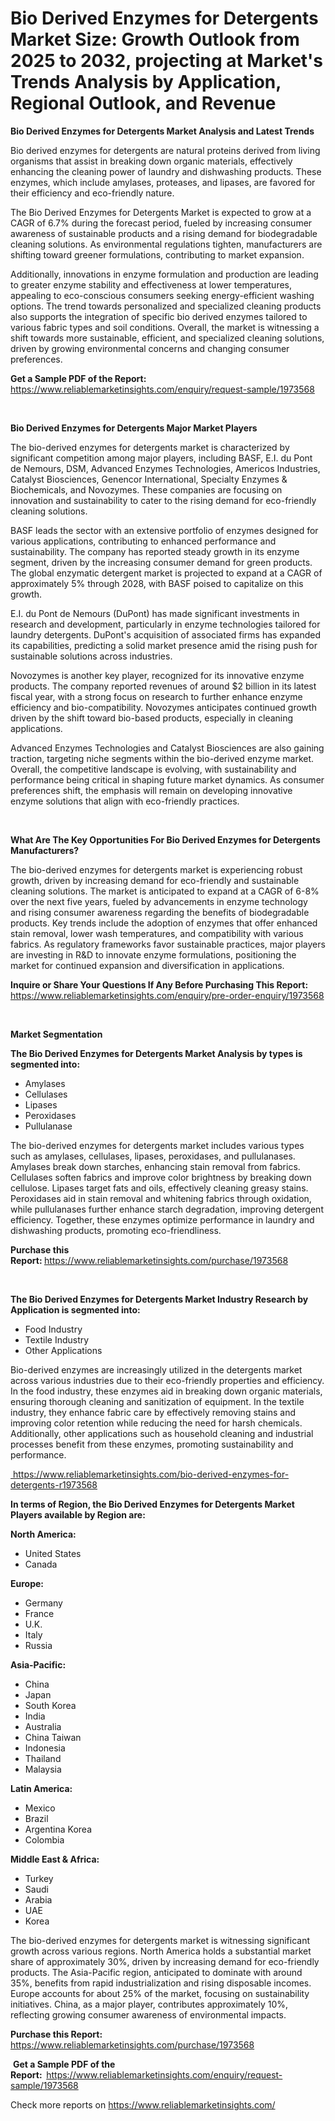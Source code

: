 <p><h1>Bio Derived Enzymes for Detergents Market Size: Growth Outlook from 2025 to 2032, projecting at Market's Trends Analysis by Application, Regional Outlook, and Revenue</h1></p><p><strong>Bio Derived Enzymes for Detergents Market Analysis and Latest Trends</strong></p>
<p><p>Bio derived enzymes for detergents are natural proteins derived from living organisms that assist in breaking down organic materials, effectively enhancing the cleaning power of laundry and dishwashing products. These enzymes, which include amylases, proteases, and lipases, are favored for their efficiency and eco-friendly nature. </p><p>The Bio Derived Enzymes for Detergents Market is expected to grow at a CAGR of 6.7% during the forecast period, fueled by increasing consumer awareness of sustainable products and a rising demand for biodegradable cleaning solutions. As environmental regulations tighten, manufacturers are shifting toward greener formulations, contributing to market expansion. </p><p>Additionally, innovations in enzyme formulation and production are leading to greater enzyme stability and effectiveness at lower temperatures, appealing to eco-conscious consumers seeking energy-efficient washing options. The trend towards personalized and specialized cleaning products also supports the integration of specific bio derived enzymes tailored to various fabric types and soil conditions. Overall, the market is witnessing a shift towards more sustainable, efficient, and specialized cleaning solutions, driven by growing environmental concerns and changing consumer preferences.</p></p>
<p><strong>Get a Sample PDF of the Report:&nbsp;</strong> <a href="https://www.reliablemarketinsights.com/enquiry/request-sample/1973568?utm_campaign=1166&utm_medium=2&utm_source=Github&utm_content=ia&utm_term=04022025&utm_id=bio-derived-enzymes-for-detergents">https://www.reliablemarketinsights.com/enquiry/request-sample/1973568</a></p>
<p>&nbsp;</p>
<p><strong>Bio Derived Enzymes for Detergents Major Market Players</strong></p>
<p><p>The bio-derived enzymes for detergents market is characterized by significant competition among major players, including BASF, E.I. du Pont de Nemours, DSM, Advanced Enzymes Technologies, Americos Industries, Catalyst Biosciences, Genencor International, Specialty Enzymes & Biochemicals, and Novozymes. These companies are focusing on innovation and sustainability to cater to the rising demand for eco-friendly cleaning solutions.</p><p>BASF leads the sector with an extensive portfolio of enzymes designed for various applications, contributing to enhanced performance and sustainability. The company has reported steady growth in its enzyme segment, driven by the increasing consumer demand for green products. The global enzymatic detergent market is projected to expand at a CAGR of approximately 5% through 2028, with BASF poised to capitalize on this growth.</p><p>E.I. du Pont de Nemours (DuPont) has made significant investments in research and development, particularly in enzyme technologies tailored for laundry detergents. DuPont's acquisition of associated firms has expanded its capabilities, predicting a solid market presence amid the rising push for sustainable solutions across industries.</p><p>Novozymes is another key player, recognized for its innovative enzyme products. The company reported revenues of around $2 billion in its latest fiscal year, with a strong focus on research to further enhance enzyme efficiency and bio-compatibility. Novozymes anticipates continued growth driven by the shift toward bio-based products, especially in cleaning applications.</p><p>Advanced Enzymes Technologies and Catalyst Biosciences are also gaining traction, targeting niche segments within the bio-derived enzyme market. Overall, the competitive landscape is evolving, with sustainability and performance being critical in shaping future market dynamics. As consumer preferences shift, the emphasis will remain on developing innovative enzyme solutions that align with eco-friendly practices.</p></p>
<p>&nbsp;</p>
<p><strong>What Are The Key Opportunities For Bio Derived Enzymes for Detergents Manufacturers?</strong></p>
<p><p>The bio-derived enzymes for detergents market is experiencing robust growth, driven by increasing demand for eco-friendly and sustainable cleaning solutions. The market is anticipated to expand at a CAGR of 6-8% over the next five years, fueled by advancements in enzyme technology and rising consumer awareness regarding the benefits of biodegradable products. Key trends include the adoption of enzymes that offer enhanced stain removal, lower wash temperatures, and compatibility with various fabrics. As regulatory frameworks favor sustainable practices, major players are investing in R&D to innovate enzyme formulations, positioning the market for continued expansion and diversification in applications.</p></p>
<p><strong>Inquire or Share Your Questions If Any Before Purchasing This Report:</strong> <a href="https://www.reliablemarketinsights.com/enquiry/pre-order-enquiry/1973568?utm_campaign=1166&utm_medium=2&utm_source=Github&utm_content=ia&utm_term=04022025&utm_id=bio-derived-enzymes-for-detergents">https://www.reliablemarketinsights.com/enquiry/pre-order-enquiry/1973568</a></p>
<p>&nbsp;</p>
<p><strong>Market Segmentation</strong></p>
<p><strong>The Bio Derived Enzymes for Detergents Market Analysis by types is segmented into:</strong></p>
<p><ul><li>Amylases</li><li>Cellulases</li><li>Lipases</li><li>Peroxidases</li><li>Pullulanase</li></ul></p>
<p><p>The bio-derived enzymes for detergents market includes various types such as amylases, cellulases, lipases, peroxidases, and pullulanases. Amylases break down starches, enhancing stain removal from fabrics. Cellulases soften fabrics and improve color brightness by breaking down cellulose. Lipases target fats and oils, effectively cleaning greasy stains. Peroxidases aid in stain removal and whitening fabrics through oxidation, while pullulanases further enhance starch degradation, improving detergent efficiency. Together, these enzymes optimize performance in laundry and dishwashing products, promoting eco-friendliness.</p></p>
<p><strong>Purchase this Report:&nbsp;</strong><a href="https://www.reliablemarketinsights.com/purchase/1973568?utm_campaign=1166&utm_medium=2&utm_source=Github&utm_content=ia&utm_term=04022025&utm_id=bio-derived-enzymes-for-detergents">https://www.reliablemarketinsights.com/purchase/1973568</a></p>
<p>&nbsp;</p>
<p><strong>The Bio Derived Enzymes for Detergents Market Industry Research by Application is segmented into:</strong></p>
<p><ul><li>Food Industry</li><li>Textile Industry</li><li>Other Applications</li></ul></p>
<p><p>Bio-derived enzymes are increasingly utilized in the detergents market across various industries due to their eco-friendly properties and efficiency. In the food industry, these enzymes aid in breaking down organic materials, ensuring thorough cleaning and sanitization of equipment. In the textile industry, they enhance fabric care by effectively removing stains and improving color retention while reducing the need for harsh chemicals. Additionally, other applications such as household cleaning and industrial processes benefit from these enzymes, promoting sustainability and performance.</p></p>
<p><a href="https://www.reliablemarketinsights.com/bio-derived-enzymes-for-detergents-r1973568?utm_campaign=1166&utm_medium=2&utm_source=Github&utm_content=ia&utm_term=04022025&utm_id=bio-derived-enzymes-for-detergents">&nbsp;https://www.reliablemarketinsights.com/bio-derived-enzymes-for-detergents-r1973568</a></p>
<p><strong>In terms of Region, the Bio Derived Enzymes for Detergents Market Players available by Region are:</strong></p>
<p>
    <p> <strong> North America: </strong>
        <ul>
            <li>United States</li>
            <li>Canada</li>
        </ul>
        </p> 
    <p> <strong> Europe: </strong>
        <ul>
            <li>Germany</li>
            <li>France</li>
            <li>U.K.</li>
            <li>Italy</li>
            <li>Russia</li>
        </ul>
        </p> 
    <p> <strong> Asia-Pacific: </strong>
        <ul>
            <li>China</li>
            <li>Japan</li>
            <li>South Korea</li>
            <li>India</li>
            <li>Australia</li>
            <li>China Taiwan</li>
            <li>Indonesia</li>
            <li>Thailand</li>
            <li>Malaysia</li>
        </ul>
        </p> 
    <p> <strong> Latin America: </strong>
        <ul>
            <li>Mexico</li>
            <li>Brazil</li>
            <li>Argentina Korea</li>
            <li>Colombia</li>
        </ul>
        </p> 
    <p> <strong> Middle East & Africa: </strong>
        <ul>
            <li>Turkey</li>
            <li>Saudi</li>
            <li>Arabia</li>
            <li>UAE</li>
            <li>Korea</li>
        </ul>
    </p>
    </p>
<p><p>The bio-derived enzymes for detergents market is witnessing significant growth across various regions. North America holds a substantial market share of approximately 30%, driven by increasing demand for eco-friendly products. The Asia-Pacific region, anticipated to dominate with around 35%, benefits from rapid industrialization and rising disposable incomes. Europe accounts for about 25% of the market, focusing on sustainability initiatives. China, as a major player, contributes approximately 10%, reflecting growing consumer awareness of environmental impacts.</p></p>
<p><strong>Purchase this Report: </strong><a href="https://www.reliablemarketinsights.com/purchase/1973568?utm_campaign=1166&utm_medium=2&utm_source=Github&utm_content=ia&utm_term=04022025&utm_id=bio-derived-enzymes-for-detergents">https://www.reliablemarketinsights.com/purchase/1973568</a></p>
<p>&nbsp;<strong>Get a Sample PDF of the Report:&nbsp;&nbsp;</strong><a href="https://www.reliablemarketinsights.com/enquiry/request-sample/1973568?utm_campaign=1166&utm_medium=2&utm_source=Github&utm_content=ia&utm_term=04022025&utm_id=bio-derived-enzymes-for-detergents">https://www.reliablemarketinsights.com/enquiry/request-sample/1973568</a></p>
<p><strong></strong></p>
<p>Check more reports on <a href="https://www.reliablemarketinsights.com/?utm_campaign=1166&utm_medium=2&utm_source=Github&utm_content=ia&utm_term=04022025&utm_id=bio-derived-enzymes-for-detergents">https://www.reliablemarketinsights.com/</a></p>